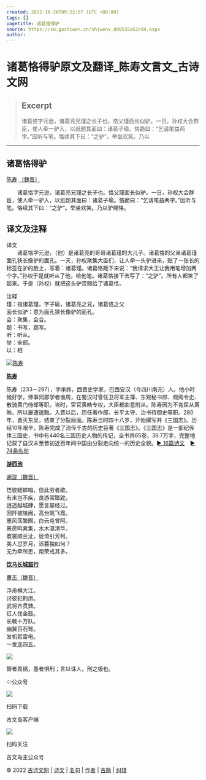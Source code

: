 ```yaml
---
created: 2022-10-26T09:22:57 (UTC +08:00)
tags: []
pagetitle: 诸葛恪得驴
source: https://so.gushiwen.cn/shiwenv_dd0535a52c94.aspx
author: 
---
```


# 诸葛恪得驴原文及翻译_陈寿文言文_古诗文网

> ## Excerpt
> 诸葛恪字元逊，诸葛亮兄瑾之长子也。恪父瑾面长似驴。一日，孙权大会群臣，使人牵一驴入，以纸题其面曰：诸葛子瑜。恪跪曰：“乞请笔益两字。”因听与笔。恪续其下曰：“之驴”。举坐欢笑。乃以

---
 

## 诸葛恪得驴

[陈寿](https://so.gushiwen.cn/authorv_bc168825cd92.aspx) [〔魏晋〕](https://so.gushiwen.cn/shiwens/default.aspx?cstr=%e9%ad%8f%e6%99%8b)

　　诸葛恪字元逊，诸葛亮兄瑾之长子也。恪父瑾面长似驴。一日，孙权大会群臣，使人牵一驴入，以纸题其面曰：诸葛子瑜。恪跪曰：“乞请笔益两字。”因听与笔。恪续其下曰：“之驴”。举坐欢笑。乃以驴赐恪。

## 译文及注释



译文  
　　诸葛恪字元逊，（他）是诸葛亮的哥哥诸葛瑾的大儿子。诸葛恪的父亲诸葛瑾面孔狭长像驴的面孔。一天，孙权聚集大臣们，让人牵一头驴进来，贴了一张长的标签在驴的脸上，写着：诸葛瑾。诸葛恪跪下来说：“我请求大王让我用笔增加两个字。”孙权于是就听从了他，给他笔。诸葛恪接下去写了：“之驴”。所有人都笑了起来。于是（孙权）就把这头驴赏赐给了诸葛恪。

注释  
瑾：指诸葛瑾，字子瑜，诸葛亮之兄，诸葛恪之父  
面长似驴：意为面孔狭长像驴的面孔。  
会：聚集，会合。  
题：书写，题写。  
听：听从。  
举：全部。  
以：相

[![陈寿](https://song.gushiwen.cn/authorImg/chenshou.jpg)](https://so.gushiwen.cn/authorv_bc168825cd92.aspx)

[**陈寿**](https://so.gushiwen.cn/authorv_bc168825cd92.aspx) 

陈寿（233－297），字承祚，西晋史学家，巴西安汉（今四川南充）人。他小时候好学，师事同郡学者谯周，在蜀汉时曾任卫将军主簿、东观秘书郎、观阁令史、散骑黄门侍郎等职。当时，宦官黄皓专权，大臣都曲意附从。陈寿因为不肯屈从黄皓，所以屡遭遣黜。入晋以后，历任著作郎、长平太守、治书待御史等职。280年，晋灭东吴，结束了分裂局面。陈寿当时四十八岁，开始撰写并《三国志》。历经10年艰辛，陈寿完成了流传千古的历史巨著《三国志》。《三国志》是一部纪传体三国史，书中有440名三国历史人物的传记，全书共65卷，36.7万字，完整地记叙了自汉末至晋初近百年间中国由分裂走向统一的历史全貌。[► 16篇诗文](https://so.gushiwen.cn/shiwens/default.aspx?astr=%e9%99%88%e5%af%bf)　[► 74条名句](https://so.gushiwen.cn/mingjus/default.aspx?astr=%e9%99%88%e5%af%bf)

 

[**游西池**](https://so.gushiwen.cn/shiwenv_5e3068ca74e6.aspx)

[谢混](https://so.gushiwen.cn/authorv.aspx?name=%e8%b0%a2%e6%b7%b7)[〔魏晋〕](https://so.gushiwen.cn/shiwens/default.aspx?cstr=%e9%ad%8f%e6%99%8b)

悟彼蟋蟀唱，信此劳者歌。  
有来岂不疾，良游常蹉跎。  
逍遥越城肆，愿言屡经过。  
回阡被陵阙，高台眺飞霞。  
惠风荡繁囿，白云屯曾阿。  
景昃鸣禽集，水木湛清华。  
褰裳顺兰沚，徙倚引芳柯。  
美人愆岁月，迟暮独如何？  
无为牵所思，南荣戒其多。



[**饮马长城窟行**](https://so.gushiwen.cn/shiwenv_4122b032e0ab.aspx)

[曹丕](https://so.gushiwen.cn/authorv.aspx?name=%e6%9b%b9%e4%b8%95)[〔魏晋〕](https://so.gushiwen.cn/shiwens/default.aspx?cstr=%e9%ad%8f%e6%99%8b)

浮舟横大江。  
讨彼犯荆虏。  
武将齐贯錍。  
征人伐金鼓。  
长戟十万队。  
幽冀百石弩。  
发机若雷电。  
一发连四五。

![](https://song.gushiwen.cn/siteimg/app/erma_guwendao.png)

智者畏祸，愚者惧刑；言以诛人，刑之极也。

⇦公众号

![](https://song.gushiwen.cn/siteimg/app/appdownGwd2021.png)

扫码下载

古文岛客户端

![](https://song.gushiwen.cn/siteimg/app/erma_guwendao.png)

扫码关注

古文岛主公众号

© 2022 [古诗文网](https://www.gushiwen.cn/) | [诗文](https://so.gushiwen.cn/shiwens/) | [名句](https://so.gushiwen.cn/mingjus/) | [作者](https://so.gushiwen.cn/authors/) | [古籍](https://so.gushiwen.cn/guwen/) | [纠错](https://so.gushiwen.cn/jiucuo.aspx?u=)
